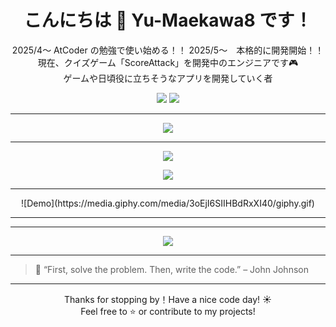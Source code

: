 <!-- タイトル -->
<h1 align="center">こんにちは 👋 Yu-Maekawa8 です！</h1>

<!-- 簡単な自己紹介 -->
<p align="center">
  2025/4～ AtCoder の勉強で使い始める！！
  2025/5～　本格的に開発開始！！
  現在、クイズゲーム「ScoreAttack」を開発中のエンジニアです🎮<br>
  ゲームや日頃役に立ちそうなアプリを開発していく者
</p>

<!-- バッジ -->
<p align="center">
  <img src="https://img.shields.io/github/followers/Yu-Maekawa8?label=フォロワー&style=social" />
  <img src="https://img.shields.io/github/stars/Yu-Maekawa8/ScoreAttack?label=ScoreAttack&style=social" />
</p>

---

<!-- GitHub Trophy -->
<p align="center">
  <img src="https://github-profile-trophy.vercel.app/?username=Yu-Maekawa8&theme=gruvbox" />
</p>

---

<!-- GitHub Stats -->
<p align="center">
  <img src="https://github-readme-stats.vercel.app/api?username=Yu-Maekawa8&show_icons=true&theme=tokyonight" />
</p>

<!-- Top Languages -->
<p align="center">
  <img src="https://github-readme-stats.vercel.app/api/top-langs/?username=Yu-Maekawa8&layout=compact&theme=tokyonight" />
</p>

---

<!-- デモGIF（仮） -->
<p align="center">
  ![Demo](https://media.giphy.com/media/3oEjI6SIIHBdRxXI40/giphy.gif)
</p>

---

<!-- GitHub Snake（実装する場合） -->
<!-- 必要ならGitHub Actionsを設定します！ -->
<!--
<p align="center">
  <img src="https://github.com/Yu-Maekawa8/Yu-Maekawa8/blob/output/github-contribution-grid-snake.svg" />
</p>
-->

---

<!-- ポートフォリオリンク風ボタン -->
<p align="center">
  <a href="https://github.com/Yu-Maekawa8/ScoreAttack" target="_blank">
    <img src="https://img.shields.io/badge/ScoreAttack-View%20Project-green?style=for-the-badge" />
  </a>
</p>

---

<!-- 一言・名言 -->
> 💬 “First, solve the problem. Then, write the code.” – John Johnson

---

<!-- 最後のあいさつ -->
<p align="center">
Thanks for stopping by！Have a nice code day! ☀️<br>
Feel free to ⭐️ or contribute to my projects!
</p>

<!--
**Yu-Maekawa8/Yu-Maekawa8** is a ✨ _special_ ✨ repository because its `README.md` (this file) appears on your GitHub profile.

Here are some ideas to get you started:

- 🔭 I’m currently working on ...
- 🌱 I’m currently learning ...
- 👯 I’m looking to collaborate on ...
- 🤔 I’m looking for help with ...
- 💬 Ask me about ...
- 📫 How to reach me: ...
- 😄 Pronouns: ...
- ⚡ Fun fact: ...
-->
